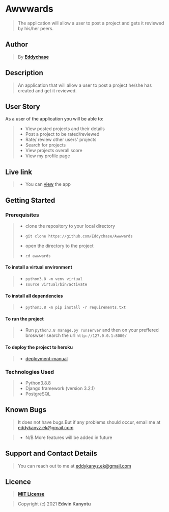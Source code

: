 # Awwwards

> The application will allow a user to post a project and gets it reviewed by his/her peers.

## Author

> By **[Eddychase](https://github.com/Eddychase)**

## Description

> An application that will allow a user to post a project he/she has created and get it reviewed.

## User Story

As a user of the application you will be able to:

> - View posted projects and their details
> - Post a project to be rated/reviewed
> - Rate/ review other users' projects
> - Search for projects
> - View projects overall score
> - View my profile page

## Live link

> - You can [view](https://eddyawwwards.herokuapp.com/) the app

## Getting Started

### Prerequisites

> - clone the repository to your local directory
>
> * `git clone https://github.com/Eddychase/Awwwards`
>
> - open the directory to the project
>
> * `cd awwwards`

#### To install a virtual environment

> - `python3.8 -m venv virtual`
> - `source virtual/bin/activate`

#### To install all dependencies

> - `python3.8 -m pip install -r requirements.txt`

#### To run the project

> - Run `python3.8 manage.py runserver` and then on your preffered broswser search the url `http://127.0.0.1:8000/`

#### To deploy the project to heroku

> - [deployment-manual](https://github.com/bernie-haxx/Deployment_to_heroku_django)

### Technologies Used

> - Python3.8.8
> - Django framework (version 3.2.1)
> - PostgreSQL

## Known Bugs

> It does not have bugs.But if any problems should occur, email me at eddykanyz.ek@gmail.com

> - N/B More features will be added in future

## Support and Contact Details

> You can reach out to me at eddykanyz.ek@gmail.com

## Licence

> **[MIT License](LICENSE)**

> Copyright (c) 2021 **Edwin Kanyotu**
